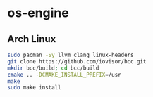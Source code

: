 # os-engine

## Arch Linux

```bash
sudo pacman -Sy llvm clang linux-headers
git clone https://github.com/iovisor/bcc.git
mkdir bcc/build; cd bcc/build
cmake .. -DCMAKE_INSTALL_PREFIX=/usr
make
sudo make install
```
